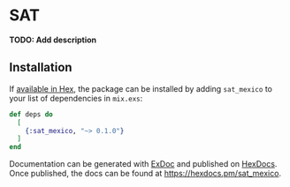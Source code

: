 # SAT

**TODO: Add description**

## Installation

If [available in Hex](https://hex.pm/docs/publish), the package can be installed
by adding `sat_mexico` to your list of dependencies in `mix.exs`:

```elixir
def deps do
  [
    {:sat_mexico, "~> 0.1.0"}
  ]
end
```

Documentation can be generated with [ExDoc](https://github.com/elixir-lang/ex_doc)
and published on [HexDocs](https://hexdocs.pm). Once published, the docs can
be found at <https://hexdocs.pm/sat_mexico>.

